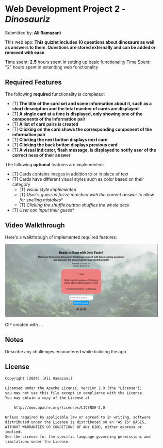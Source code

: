 # Web Development Project 2 - *Dinosauriz*

Submitted by: **Ali Ramazani**

This web app: **This quizlet includes 10 questions about dinosaurs as well as answers to them. Questions are stored externally and can be added or removed with ease**

Time spent: **2.5** hours spent in setting up basic functionality
Time Spent: "2" hours spent in extending web functionality 

## Required Features

The following **required** functionality is completed:

- [T] **The title of the card set and some information about it, such as a short description and the total number of cards are displayed**
- [T] **A single card at a time is displayed, only showing one of the components of the information pair**
- [T] **A list of card pairs is created**
- [T] **Clicking on the card shows the corresponding component of the information pair**
- [T] **Clicking the next button displays next card**
- [T] **Clicking the back button displays previous card**
- [T] **A visual indicator, flash message, is displayed to notify user of the correct ness of their answer**

The following **optional** features are implemented:

- [T] Cards contains images in addition to or in place of text
- [T] Cards have different visual styles such as color based on their category
  - [T] *visual style implemented*
  - [T] *User's guess is fuzze matched with the correct answer to allow for spelling mistakes**
  - [T] *Clicking the shuffle buttton shuffles the whole deck*
- [T] *User can input their guess**

## Video Walkthrough

Here's a walkthrough of implemented required features:

<img src='dinosauriz.gif' title='Video Walkthrough' width='' alt='Video Walkthrough' />

<!-- Replace this with whatever GIF tool you used! -->
GIF created with ...  
<!-- Recommended tools:
[Kap](https://getkap.co/) for macOS
[ScreenToGif](https://www.screentogif.com/) for Windows
[peek](https://github.com/phw/peek) for Linux. -->

## Notes

Describe any challenges encountered while building the app.

## License

    Copyright [2024] [Ali Ramazani]

    Licensed under the Apache License, Version 2.0 (the "License");
    you may not use this file except in compliance with the License.
    You may obtain a copy of the License at

        http://www.apache.org/licenses/LICENSE-2.0

    Unless required by applicable law or agreed to in writing, software
    distributed under the License is distributed on an "AS IS" BASIS,
    WITHOUT WARRANTIES OR CONDITIONS OF ANY KIND, either express or implied.
    See the License for the specific language governing permissions and
    limitations under the License.

